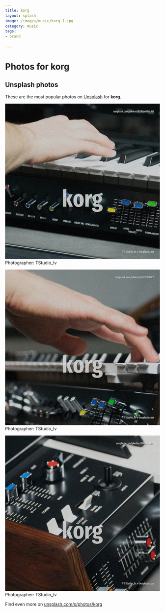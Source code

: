 ```yaml
---
title: korg
layout: splash
image: /images/music/korg.1.jpg
category: music
tags:
- brand

---
```

# Photos for korg
 
## Unsplash photos
These are the most popular photos on [Unsplash](https://unsplash.com) for **korg**.
 
![korg](/images/music/korg.1.jpg)
Photographer:  TStudio_lv
 
![korg](/images/music/korg.2.jpg)
Photographer:  TStudio_lv
 
![korg](/images/music/korg.3.jpg)
Photographer:  TStudio_lv
 
Find even more on [unsplash.com/s/photos/korg](https://unsplash.com/s/photos/korg)
 
